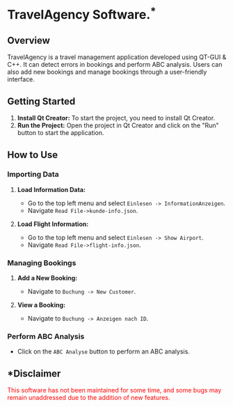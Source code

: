 # TravelAgency Software.<sup>*</sup>

## Overview

TravelAgency is a travel management application developed using QT-GUI & C++. It can detect errors in bookings and perform ABC analysis. Users can also add new bookings and manage bookings through a user-friendly interface.

## Getting Started

1. **Install Qt Creator:** To start the project, you need to install Qt Creator.
2. **Run the Project:** Open the project in Qt Creator and click on the "Run" button to start the application.

## How to Use

### Importing Data

1. **Load Information Data:**
   - Go to the top left menu and select `Einlesen -> InformationAnzeigen`.
   - Navigate `Read File->kunde-info.json`.

2. **Load Flight Information:**
   - Go to the top left menu and select `Einlesen -> Show Airport`.
   - Navigate `Read File->flight-info.json`.

### Managing Bookings

1. **Add a New Booking:**
   - Navigate to `Buchung -> New Customer`.

2. **View a Booking:**
   - Navigate to `Buchung -> Anzeigen nach ID`.

### Perform ABC Analysis

- Click on the `ABC Analyse` button to perform an ABC analysis.

## *Disclaimer

<span style="color: red;">This software has not been maintained for some time, and some bugs may remain unaddressed due to the addition of new features.</span>
